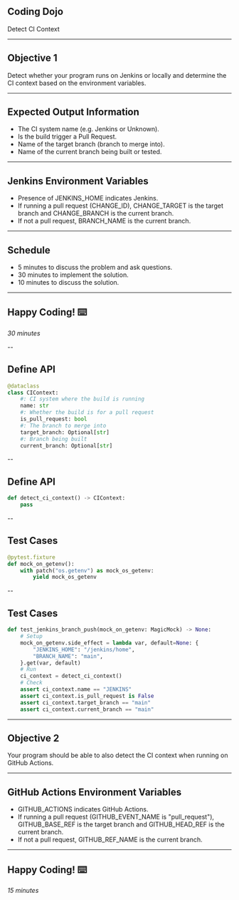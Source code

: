 ## Coding Dojo

Detect CI Context

---

## Objective 1

Detect whether your program runs on Jenkins or locally and determine the CI context based on the environment variables. <!-- .element: class="monospace" -->

---

## Expected Output Information

- The CI system name (e.g. Jenkins or Unknown).<!-- .element: class="fragment monospace" -->
- Is the build trigger a Pull Request. <!-- .element: class="fragment monospace" -->
- Name of the target branch (branch to merge into). <!-- .element: class="fragment monospace" -->
- Name of the current branch being built or tested. <!-- .element: class="fragment monospace" -->

---

## Jenkins Environment Variables

- Presence of JENKINS_HOME indicates Jenkins.<!-- .element: class="fragment monospace" -->
- If running a pull request (CHANGE_ID), CHANGE_TARGET is the target branch and CHANGE_BRANCH is the current branch.<!-- .element: class="fragment monospace" -->
- If not a pull request, BRANCH_NAME is the current branch.<!-- .element: class="fragment monospace" -->

---

## Schedule

- 5 minutes to discuss the problem and ask questions.<!-- .element: class="monospace" -->
- 30 minutes to implement the solution.<!-- .element: class="monospace" -->
- 10 minutes to discuss the solution.<!-- .element: class="monospace" -->

---

## Happy Coding! ⌨️

_30 minutes_

--

## Define API

```python
@dataclass
class CIContext:
    #: CI system where the build is running
    name: str
    #: Whether the build is for a pull request
    is_pull_request: bool
    #: The branch to merge into
    target_branch: Optional[str]
    #: Branch being built
    current_branch: Optional[str]
```

--

## Define API

```python
def detect_ci_context() -> CIContext:
    pass
```

--

## Test Cases

```python
@pytest.fixture
def mock_on_getenv():
    with patch("os.getenv") as mock_os_getenv:
        yield mock_os_getenv
```

--

## Test Cases

```python
def test_jenkins_branch_push(mock_on_getenv: MagicMock) -> None:
    # Setup
    mock_on_getenv.side_effect = lambda var, default=None: {
        "JENKINS_HOME": "/jenkins/home",
        "BRANCH_NAME": "main",
    }.get(var, default)
    # Run
    ci_context = detect_ci_context()
    # Check
    assert ci_context.name == "JENKINS"
    assert ci_context.is_pull_request is False
    assert ci_context.target_branch == "main"
    assert ci_context.current_branch == "main"
```

---

## Objective 2

Your program should be able to also detect the CI context when running on GitHub Actions. <!-- .element: class="monospace" -->

---

## GitHub Actions Environment Variables

- GITHUB_ACTIONS indicates GitHub Actions.<!-- .element: class="fragment monospace" -->
- If running a pull request (GITHUB_EVENT_NAME is "pull_request"), GITHUB_BASE_REF is the target branch and GITHUB_HEAD_REF is the current branch.<!-- .element: class="fragment monospace" -->
- If not a pull request, GITHUB_REF_NAME is the current branch.<!-- .element: class="fragment monospace" -->

---

## Happy Coding! ⌨️

_15 minutes_
